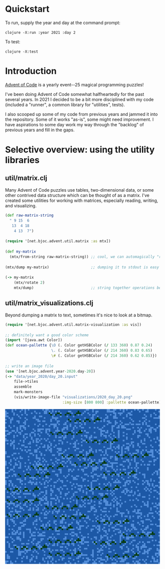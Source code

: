 # Quickstart

To run, supply the year and day at the command prompt:

`clojure -X:run :year 2021 :day 2`

To test:

`clojure -X:test`

# Introduction

[Advent of Code](http://adventofcode.com) is a yearly event--25 magical
programming puzzles!

I've been doing Advent of Code somewhat halfheartedly for the past several
years. In 2021 I decided to be a bit more disciplined with my code (included a
"runner", a common library for "utilities", tests).

I also scooped up some of my code from previous years and jammed it into the
repository. Some of it works "as-is", some might need improvement. I have
aspirations to some day work my way through the "backlog" of previous years and
fill in the gaps.

# Selective overview: using the utility libraries

## util/matrix.clj

Many Advent of Code puzzles use tables, two-dimensional data, or some other
contrived data structure which can be thought of as a matrix. I've created some
utilities for working with matrices, especially reading, writing, and
visualizing.

```clojure
(def raw-matrix-string
  " 9 15  6
   13  4 18
    4 13  7")

(require '[net.bjoc.advent.util.matrix :as mtx])

(def my-matrix
  (mtx/from-string raw-matrix-string)) ;; cool, we can automagically "read" a matrix

(mtx/dump my-matrix)                   ;; dumping it to stdout is easy

(-> my-matrix
    (mtx/rotate 2)
    mtx/dump)                          ;; string together operations before dumping
```

## util/matrix_visualizations.clj

Beyond dumping a matrix to text, sometimes it's nice to look at a bitmap.

```clojure
(require '[net.bjoc.advent.util.matrix-visualization :as vis])

;; definitely want a good color scheme
(import '[java.awt Color])
(def ocean-pallette {\O (. Color getHSBColor (/ 133 360) 0.87 0.24)
                     \. (. Color getHSBColor (/ 214 360) 0.83 0.65)
                     \# (. Color getHSBColor (/ 214 360) 0.62 0.85)})

;; write an image file
(use '[net.bjoc.advent.year-2020.day-20])
(-> "data/year_2020/day_20.input"
    file->tiles
    assemble
    mark-monsters
    (vis/write-image-file "visualizations/2020_day_20.png"
                          :img-size [800 800] :pallette ocean-pallette))
```

![2020 Day 20 Visualization](visualizations/2020_day_20.png)

